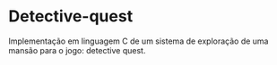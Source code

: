 # Detective-quest
Implementação em linguagem C de um sistema de exploração de uma mansão para o jogo: detective quest.
    
